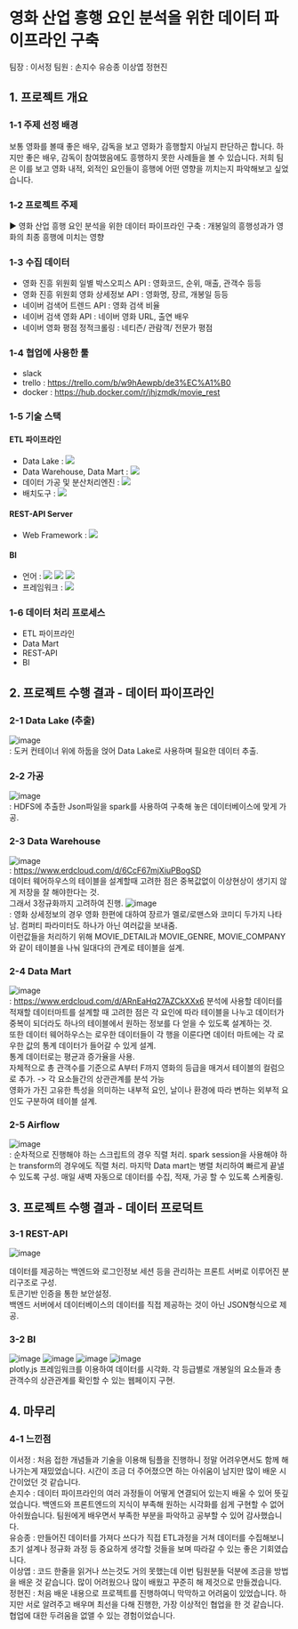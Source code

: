 # 영화 산업 흥행 요인 분석을 위한 데이터 파이프라인 구축
팀장 : 이서정 팀원 : 손지수  유승종  이상엽  정현진

## 1. 프로젝트 개요

### 1-1 주제 선정 배경
보통 영화를 볼때 좋은 배우, 감독을 보고 영화가 흥행할지 아닐지 판단하곤 합니다. 하지만 좋은 배우, 감독이 참여했음에도 흥행하지 못한 사례들을 볼 수 있습니다. 저희 팀은 이를 보고 영화 내적, 외적인 요인들이 흥행에 어떤 영향을 끼치는지 파악해보고 싶었습니다.

### 1-2 프로젝트 주제
▶ 영화 산업 흥행 요인 분석을 위한 데이터 파이프라인 구축
: 개봉일의 흥행성과가 영화의 최종 흥행에 미치는 영향

### 1-3 수집 데이터
- 영화 진흥 위원회 일별 박스오피스 API : 영화코드, 순위, 매출, 관객수 등등
- 영화 진흥 위원회 영화 상세정보 API : 영화명, 장르, 개봉일 등등
- 네이버 검색어 트렌드 API : 영화 검색 비율
- 네이버 검색 영화 API : 네이버 영화 URL, 출연 배우
- 네이버 영화 평점 정적크롤링 : 네티즌/ 관람객/ 전문가 평점

### 1-4 협업에 사용한 툴
- slack 
- trello : https://trello.com/b/w9hAewpb/de3%EC%A1%B0
- docker : https://hub.docker.com/r/jhjzmdk/movie_rest

### 1-5 기술 스택
#### ETL 파이프라인
- Data Lake : <img src="https://img.shields.io/badge/Hadoop-66CCFF?style=flat-square&logo=apachehadoop&logoColor=black"> 
- Data Warehouse, Data Mart : <img src="https://img.shields.io/badge/Oracle ATP-F80000?style=flat-square&logo=oracle&logoColor=white">
- 데이터 가공 및 분산처리엔진 : <img src="https://img.shields.io/badge/Spark-E25A1C?style=flat-square&logo=apachespark&logoColor=white">
- 배치도구 : <img src="https://img.shields.io/badge/Airflow-017CEE?style=flat-square&logo=apacheairflow&logoColor=black">
#### REST-API Server
- Web Framework : <img src="https://img.shields.io/badge/Django-092E20?style=flat-square&logo=django&logoColor=white">
#### BI
- 언어 : <img src="https://img.shields.io/badge/html5-E34F26?style=flat-square&logo=html5&logoColor=white"> 
  <img src="https://img.shields.io/badge/css-1572B6?style=flat-square&logo=css3&logoColor=white"> 
  <img src="https://img.shields.io/badge/javascript-F7DF1E?style=flat-square&logo=javascript&logoColor=black"> 
- 프레임워크 : <img src="https://img.shields.io/badge/bootstrap-7952B3?style=flat-square&logo=bootstrap&logoColor=white">

### 1-6 데이터 처리 프로세스
- ETL 파이프라인 
- Data Mart
- REST-API
- BI

## 2. 프로젝트 수행 결과 - 데이터 파이프라인
### 2-1 Data Lake (추출)
![image](https://user-images.githubusercontent.com/72624263/194675149-534b2751-2de2-4bd2-90cf-30143694e1c7.png)
<br>
: 도커 컨테이너 위에 하둡을 얹어 Data Lake로 사용하며 필요한 데이터 추출.
### 2-2 가공
![image](https://user-images.githubusercontent.com/72624263/194675199-9b679007-a5cf-4d3b-802f-dbbf94ab073e.png)
<br>
: HDFS에 추출한 Json파일을 spark를 사용하여 구축해 놓은 데이터베이스에 맞게 가공.
### 2-3 Data Warehouse
![image](https://user-images.githubusercontent.com/72624263/194675298-529e69d1-524d-43cf-aade-ad4eefce6461.png)
<br>
: https://www.erdcloud.com/d/6CcF67mjXiuPBogSD <br>
데이터 웨어하우스의 테이블을 설계할때 고려한 점은 중복값없이 이상현상이 생기지 않게 저장을 잘 해야한다는 것.<br>
그래서 3정규화까지 고려하여 진행.
![image](https://user-images.githubusercontent.com/72624263/194676044-b9063fbe-7385-4c80-bed0-d70ac38c1031.png)
<br>
: 영화 상세정보의 경우 영화 한편에 대하여 장르가 멜로/로맨스와 코미디 두가지 나타남. 컴퍼티 파라미터도 하나가 아닌 여러값을 보내줌.<br>
이런값들을 처리하기 위해 MOVIE_DETAIL과 MOVIE_GENRE, MOVIE_COMPANY와 같이 테이블을 나눠 일대다의 관계로 테이블을 설계.
### 2-4 Data Mart
![image](https://user-images.githubusercontent.com/72624263/194676150-77148ee0-53c3-4641-9806-027cf7dd2ea1.png)
<br>
: https://www.erdcloud.com/d/ARnEaHq27AZCkXXx6
분석에 사용할 데이터를 적재할 데이터마트를 설계할 때 고려한 점은 각 요인에 따라 테이블을 나누고 데이터가 중복이 되더라도 하나의 테이블에서 원하는 정보를 다 얻을 수 있도록 설계하는 것. <br>
또한 데이터 웨어하우스는 로우한 데이터들이 각 행을 이룬다면 데이터 마트에는 각 로우한 값의 통계 데이터가 들어갈 수 있게 설계.<br>
통계 데이터로는 평균과 증가율을 사용.<br>
자체적으로 총 관객수를 기준으로 A부터 F까지 영화의 등급을 매겨서 테이블의 컬럼으로 추가. -> 각 요소들간의 상관관계를 분석 가능<br>
영화가 가진 고유한 특성을 의미하는 내부적 요인, 날이나 환경에 따라 변하는 외부적 요인도 구분하여 테이블 설계.
### 2-5 Airflow
![image](https://user-images.githubusercontent.com/72624263/194676491-683b4f9b-f5ff-49c4-8aae-0344e7525a8e.png)
<br>
: 순차적으로 진행해야 하는 스크립트의 경우 직렬 처리. spark session을 사용해야 하는 transform의 경우에도 직렬 처리. 마지막 Data mart는 병렬 처리하여 빠르게 끝낼 수 있도록 구성.
매일 새벽 자동으로 데이터를 수집, 적재, 가공 할 수 있도록 스케줄링.
## 3. 프로젝트 수행 결과 - 데이터 프로덕트
### 3-1 REST-API
![image](https://user-images.githubusercontent.com/72624263/194676638-a3d4d46a-43a0-4847-a0f6-1a9fec2d476e.png)
<br>

데이터를 제공하는 백엔드와 로그인정보 세션 등을 관리하는 프론트 서버로 이루어진 분리구조로 구성. <br>
토큰기반 인증을 통한 보안설정. <br>
백엔드 서버에서 데이터베이스의 데이터를 직접 제공하는 것이 아닌 JSON형식으로 제공. <br>
### 3-2 BI
![image](https://user-images.githubusercontent.com/72624263/194677120-30ace656-a29a-4bfe-981d-54b4f5afa4e3.png)
![image](https://user-images.githubusercontent.com/72624263/194677137-f6b2e75c-5565-4022-9dcd-77524089be36.png)
![image](https://user-images.githubusercontent.com/72624263/194677165-fc33b7a6-6890-4ec9-9ddd-0611581cc7bd.png)
![image](https://user-images.githubusercontent.com/72624263/194677195-90209ad3-ac21-45e5-8b07-b831a1ee1197.png)
<br>
plotly.js 프레임워크를 이용하여 데이터를 시각화.
각 등급별로 개봉일의 요소들과 총 관객수의 상관관계를 확인할 수 있는 웹페이지 구현.
<br>
## 4. 마무리
### 4-1 느낀점
이서정 : 처음 접한 개념들과 기술을 이용해 팀플을 진행하니 정말 어려우면서도 함께 해나가는게 재밌었습니다. 시간이 조금 더 주어졌으면 하는 아쉬움이 남지만 많이 배운 시간이었던 것 같습니다. <br>
손지수 : 데이터 파이프라인의 여러 과정들이 어떻게 연결되어 있는지 배울 수 있어 뜻깊었습니다. 백엔드와 프론트엔드의 지식이 부족해 원하는 시각화를 쉽게 구현할 수 없어 아쉬웠습니다. 팀원에게 배우면서 부족한 부분을 파악하고 공부할 수 있어 감사했습니다. <br>
유승종 : 만들어진 데이터를 가져다 쓰다가 직접 ETL과정을 거쳐 데이터를 수집해보니 초기 설계나 정규화 과정 등 중요하게 생각할 것들을 보며 따라갈 수 있는 좋은 기회였습니다. <br>
이상엽 : 코드 한줄을 읽거나 쓰는것도 거의 못했는데 이번 팀원분들 덕분에 조금을 방법을 배운 것 같습니다. 많이 어려웠으나 많이 배웠고 꾸준히 해 제것으로 만들겠습니다. <br>
정현진 : 처음 배운 내용으로 프로젝트를 진행하여니 막막하고 어려움이 있었습니다. 하지만 서로 알려주고 배우며 최선을 다해 진행한, 가장 이상적인 협업을 한 것 같습니다. 협업에 대한 두려움을 없앨 수 있는 경험이었습니다. <br>






